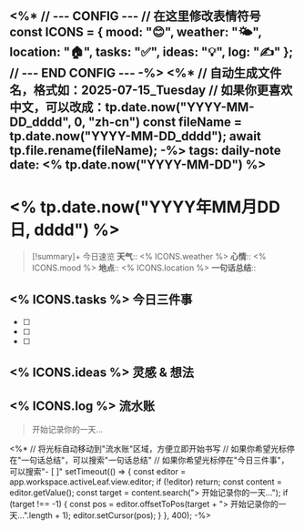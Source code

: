 ## <%* // --- CONFIG --- // 在这里修改表情符号 const ICONS = { mood: "😊", weather: "🌤️", location: "🏠", tasks: "✅", ideas: "💡", log: "✍️" }; // --- END CONFIG --- -%> <%* // 自动生成文件名，格式如：2025-07-15_Tuesday // 如果你更喜欢中文，可以改成：tp.date.now("YYYY-MM-DD_dddd", 0, "zh-cn") const fileName = tp.date.now("YYYY-MM-DD_dddd"); await tp.file.rename(fileName); -%> tags: daily-note date: <% tp.date.now("YYYY-MM-DD") %>

# <% tp.date.now("YYYY年MM月DD日, dddd") %>

> [!summary]+ 今日速览 **天气**:: <% ICONS.weather %> **心情**:: <% ICONS.mood %> **地点**:: <% ICONS.location %> **一句话总结**::

## <% ICONS.tasks %> 今日三件事

- [ ]
    
- [ ]
    
- [ ]
    

## <% ICONS.ideas %> 灵感 & 想法

## <% ICONS.log %> 流水账

> 开始记录你的一天...

<%* // 将光标自动移动到"流水账"区域，方便立即开始书写 // 如果你希望光标停在"一句话总结"，可以搜索"一句话总结" // 如果你希望光标停在"今日三件事"，可以搜索"- [ ]" setTimeout(() => { const editor = app.workspace.activeLeaf.view.editor; if (!editor) return; const content = editor.getValue(); const target = content.search("> 开始记录你的一天..."); if (target !== -1) { const pos = editor.offsetToPos(target + "> 开始记录你的一天...".length + 1); editor.setCursor(pos); } }, 400); 
-%>